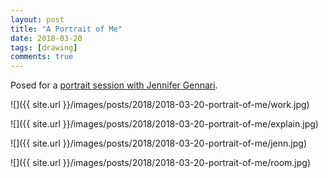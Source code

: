 ```yaml
---
layout: post
title: "A Portrait of Me"
date: 2018-03-20
tags: [drawing]
comments: true
---
```

Posed for a [portrait session with Jennifer Gennari](https://drawingnewyork.com/2018/03/20/drawing-new-york-presents-artist-demonstration-by-jennifer-gennari).

![]({{ site.url }}/images/posts/2018/2018-03-20-portrait-of-me/work.jpg)

![]({{ site.url }}/images/posts/2018/2018-03-20-portrait-of-me/explain.jpg)

![]({{ site.url }}/images/posts/2018/2018-03-20-portrait-of-me/jenn.jpg)

![]({{ site.url }}/images/posts/2018/2018-03-20-portrait-of-me/room.jpg)
